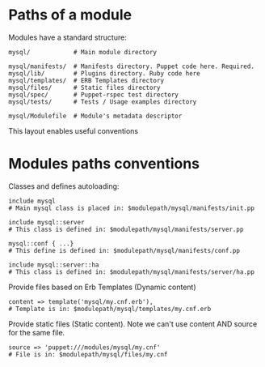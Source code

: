
# Paths of a module

  Modules have a standard structure:

    mysql/            # Main module directory

    mysql/manifests/  # Manifests directory. Puppet code here. Required.
    mysql/lib/        # Plugins directory. Ruby code here
    mysql/templates/  # ERB Templates directory
    mysql/files/      # Static files directory
    mysql/spec/       # Puppet-rspec test directory
    mysql/tests/      # Tests / Usage examples directory

    mysql/Modulefile  # Module's metadata descriptor

  This layout enables useful conventions


# Modules paths conventions

  Classes and defines autoloading:

    include mysql
    # Main mysql class is placed in: $modulepath/mysql/manifests/init.pp

    include mysql::server
    # This class is defined in: $modulepath/mysql/manifests/server.pp

    mysql::conf { ...}
    # This define is defined in: $modulepath/mysql/manifests/conf.pp

    include mysql::server::ha
    # This class is defined in: $modulepath/mysql/manifests/server/ha.pp

  Provide files based on Erb Templates (Dynamic content)

    content => template('mysql/my.cnf.erb'),
    # Template is in: $modulepath/mysql/templates/my.cnf.erb

  Provide static files (Static content). Note we can't use content AND source for the same file.

    source => 'puppet:///modules/mysql/my.cnf'
    # File is in: $modulepath/mysql/files/my.cnf
